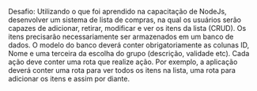 Desafio: Utilizando o que foi aprendido na capacitação de NodeJs, desenvolver um sistema de lista de compras, na qual os usuários serão capazes de adicionar, retirar, modificar e ver os itens da lista (CRUD). Os itens precisarão necessariamente ser armazenados em um banco de dados. O modelo do banco deverá conter obrigatoriamente as colunas ID, Nome e uma terceira da escolha do grupo (descrição, validade etc). Cada ação deve conter uma rota que realize ação. Por exemplo, a aplicação deverá conter uma rota para ver todos os itens na lista, uma rota para adicionar os itens e assim por diante.
